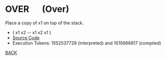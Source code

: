 # OVER &emsp; (Over)
Place a copy of x1 on top of the stack.
* ( x1 x2 -- x1 x2 x1 )
* [Source Code](../words/core/Over.cs)
* Execution Tokens: 1552537729 (interpreted) and 1015666817 (compiled)


[BACK](builtins.md#Over)
